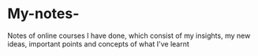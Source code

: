# My-notes-
Notes of online courses I have done, which consist of my insights, my new ideas, important points and concepts of what I've learnt
